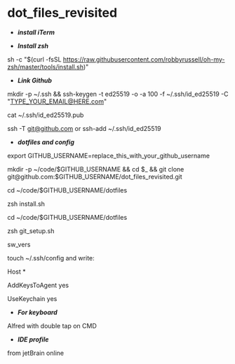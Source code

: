 # dot_files_revisited

- ***install iTerm***

- ***Install zsh***

sh -c "$(curl -fsSL https://raw.githubusercontent.com/robbyrussell/oh-my-zsh/master/tools/install.sh)"

- ***Link Github***

mkdir -p ~/.ssh && ssh-keygen -t ed25519 -o -a 100 -f ~/.ssh/id_ed25519 -C "TYPE_YOUR_EMAIL@HERE.com"

cat ~/.ssh/id_ed25519.pub

ssh -T git@github.com or ssh-add ~/.ssh/id_ed25519

- ***dotfiles and config***

export GITHUB_USERNAME=replace_this_with_your_github_username

mkdir -p ~/code/$GITHUB_USERNAME && cd $_ && git clone git@github.com:$GITHUB_USERNAME/dot_files_revisited.git

cd ~/code/$GITHUB_USERNAME/dotfiles

zsh install.sh

cd ~/code/$GITHUB_USERNAME/dotfiles

zsh git_setup.sh

sw_vers

touch ~/.ssh/config and write:

Host *
  
  AddKeysToAgent yes
  
  UseKeychain yes

- ***For keyboard*** 

Alfred with double tap on CMD

- ***IDE profile*** 

from jetBrain online
